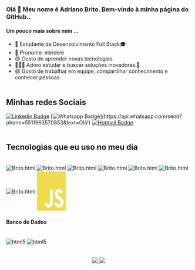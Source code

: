 ### Olá 👋 Meu nome é Adriano Brito.  Bem-vindo à minha página do GitHub.. <br> 


#### Um pouco mais sobre mim ...
- 🌱 Estudante de Desenvolvimento Full Stack:mortar_board:
- 🤗 Pronome: ele/dele
- 😍 Gosto de aprender novas tecnologias.
- 👩🏽‍💻 Adoro estudar e buscar soluções inovadoras.🚀
- 😄 Gosto de trabalhar em equipe, compartilhar conhecimento e conhecer pessoas<br><br>

## **Minhas redes Sociais**
[![Linkedin Badge](https://img.shields.io/badge/-LinkedIn-blue?style=flat-square&logo=Linkedin&logoColor=white&link=https://www.linkedin.com/in/jaime-epifanio/)](https://www.linkedin.com/in/jaime-epifanio/)
[![Whatsapp Badge](https://img.shields.io/badge/-Whatsapp-4CA143?style=flat-square&labelColor=4CA143&logo=whatsapp&logoColor=white&link=https://api.whatsapp.com/send?phone=5511963570853&text=Olá!)](https://api.whatsapp.com/send?phone=5511963570853&text=Olá!)
[![Hotmail Badge](https://img.shields.io/badge/-Hotmail-0078D4?style=flat-square&logo=microsoft-outlook&logoColor=white&link=mailto:adrianobrito3@hotmail.com)](mailto:adrianobrito3@hotmail.com)<br><br>


## **Tecnologias que eu uso no meu dia** 
</div>
<div style="display: inline_block"><br>
 <img align="center" alt="Brito.html" height="80" whidth="40" src="https://cdn.jsdelivr.net/gh/devicons/devicon/icons/html5/html5-original-wordmark.svg" />
 <img align="center" alt="Brito.html" height="80" whidth="40" src="https://cdn.jsdelivr.net/gh/devicons/devicon/icons/css3/css3-original-wordmark.svg" />
 <img align="center" alt="Brito.html" height="80" whidth="40" src="https://cdn.jsdelivr.net/gh/devicons/devicon/icons/git/git-original-wordmark.svg" />
 <img align="center" alt="Brito.html" height="80" whidth="40" src="https://cdn.jsdelivr.net/gh/devicons/devicon/icons/react/react-original-wordmark.svg" />
<img align="center" alt="Brito.html" height="80" whidth="40" src="https://cdn.jsdelivr.net/gh/devicons/devicon/icons/github/github-original-wordmark.svg"/>
 <img align="center" alt="Brito.html" height="80" whidth="40"src="https://cdn.jsdelivr.net/gh/devicons/devicon/icons/nodejs/nodejs-original-wordmark.svg"/>
   <img align="center" alt="Brito.html" height="80" whidth="40"src="https://cdn.jsdelivr.net/gh/devicons/devicon/icons/typescript/typescript-plain.svg" />
<img align="center" alt="Brito-Js" height="110" width="80" src="https://raw.githubusercontent.com/devicons/devicon/master/icons/javascript/javascript-plain.svg"/>
  
 #### Banco de Dados ####
<div><br/>
  <img align="center" alt="html5" src="https://img.shields.io/badge/MySQL-00000F?style=for-the-badge&logo=mysql&logoColor=white"/>
  <img align="center" alt="html5" src="https://img.shields.io/badge/SQLite-07405E?style=for-the-badge&logo=sqlite&logoColor=white"/>
</div>
<br>
<br>
 
<div align="center">
  <a href="https://github.com/Britobtx">
  <img height="180em" src="https://github-readme-stats.vercel.app/api?username=Britobtx&show_icons=true&theme=dracula&include_all_commits=true&count_private=true"/>
  <img height="170em" src="https://github-readme-stats.vercel.app/api/top-langs/?username=Britobtx&layout=compact&langs_count=7&theme=dracula"/>
</div>
